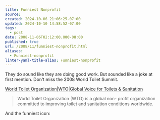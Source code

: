```yaml
---
title: Funniest Nonprofit
source: 
created: 2024-10-06 21:06:25-07:00
updated: 2024-10-10 14:58:52-07:00
tags:
  - post
date: 2008-11-06T02:12:00.000-08:00
published: true
url: /2008/11/funniest-nonprofit.html
aliases:
  - Funniest-nonprofit
linter-yaml-title-alias: Funniest-nonprofit
---
```



They do sound like they are doing good work. But sounded like a joke at first mention. Don't miss the 2008 World Toilet Summit.  
  
[World Toilet Organization|WTO|Global Voice for Toilets & Sanitation](http://www.worldtoilet.org/)  

> World Toilet Organization (WTO) is a global non- profit organization committed to improving toilet and sanitation conditions worldwide.  

  
  
And the funniest icon:  
  
